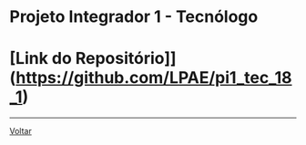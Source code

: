 # Projeto Integrador 1 - Tecnólogo

# [Link do Repositório]](https://github.com/LPAE/pi1_tec_18_1)

---
[Voltar](https://lpae.github.io/)



